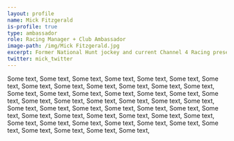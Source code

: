 ```yaml
---
layout: profile
name: Mick Fitzgerald
is-profile: true
type: ambassador
role: Racing Manager + Club Ambassador
image-path: /img/Mick Fitzgerald.jpg
excerpt: Former National Hunt jockey and current Channel 4 Racing presenter <em>At The Races</em>
twitter: mick_twitter
---
```


Some text, Some text, Some text, Some text, Some text, Some text, Some text, Some text, Some text, Some text, Some text, Some text, Some text, Some text, Some text, Some text, Some text, Some text, Some text, Some text, Some text, Some text, Some text, Some text, Some text, Some text, Some text, Some text, Some text, Some text, Some text, Some text, Some text, Some text, Some text, Some text, Some text, Some text, Some text, Some text, Some text, Some text, Some text, Some text, Some text, Some text, Some text, Some text, Some text, Some text, 